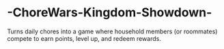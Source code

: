 # -ChoreWars-Kingdom-Showdown-
Turns daily chores into a game where household members (or roommates) compete to earn points, level up, and redeem rewards.
